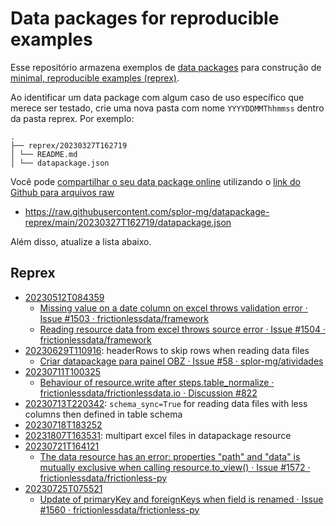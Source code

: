# Data packages for reproducible examples

Esse repositório armazena exemplos de [data packages](https://specs.frictionlessdata.io/) para construção de [minimal, reproducible examples (reprex)](https://stackoverflow.com/help/minimal-reproducible-example).

Ao identificar um data package com algum caso de uso específico que merece ser testado, crie uma nova pasta com nome `YYYYDDMMThhmmss` dentro da pasta reprex. Por exemplo:

```
.
├── reprex/20230327T162719
│ └── README.md
│ └── datapackage.json
```

Você pode [compartilhar o seu data package online](https://frictionlessdata.io/blog/2016/08/29/publish-online/) utilizando o [link do Github para arquivos raw](https://docs.github.com/en/repositories/working-with-files/using-files/viewing-a-file#viewing-or-copying-the-raw-file-content)

- <https://raw.githubusercontent.com/splor-mg/datapackage-reprex/main/20230327T162719/datapackage.json>

Além disso, atualize a lista abaixo.

## Reprex

- [20230512T084359](reprex/20230512T084359)
  - [Missing value on a date column on excel throws validation error · Issue #1503 · frictionlessdata/framework](https://github.com/frictionlessdata/framework/issues/1503)
  - [Reading resource data from excel throws source error · Issue #1504 · frictionlessdata/framework](https://github.com/frictionlessdata/framework/issues/1504)
- [20230629T110916](reprex/20230629T110916): headerRows to skip rows when reading data files
  - [Criar datapackage para painel OBZ · Issue #58 · splor-mg/atividades](https://github.com/splor-mg/atividades/issues/58#issuecomment-1640308565)
- [20230711T100325](reprex/20230711T100325)
  - [Behaviour of resource.write after steps.table\_normalize · frictionlessdata/frictionlessdata.io · Discussion #822](https://github.com/frictionlessdata/frictionlessdata.io/discussions/822)
- [20230713T220342](reprex/20230713T220342): `schema_sync=True` for reading data files with less columns then defined in table schema
- [20230718T183252](reprex/20230718T183252)
- [20231807T163531](reprex/20231807T163531): multipart excel files in datapackage resource
- [20230721T164121](reprex/20230721T164121)
  - [The data resource has an error: properties "path" and "data" is mutually exclusive when calling resource.to\_view() · Issue #1572 · frictionlessdata/frictionless-py](https://github.com/frictionlessdata/frictionless-py/issues/1572)
- [20230725T075521](reprex/20230725T075521)
  - [Update of primaryKey and foreignKeys when field is renamed · Issue #1560 · frictionlessdata/frictionless-py](https://github.com/frictionlessdata/frictionless-py/issues/1560#issuecomment-1649788083)

